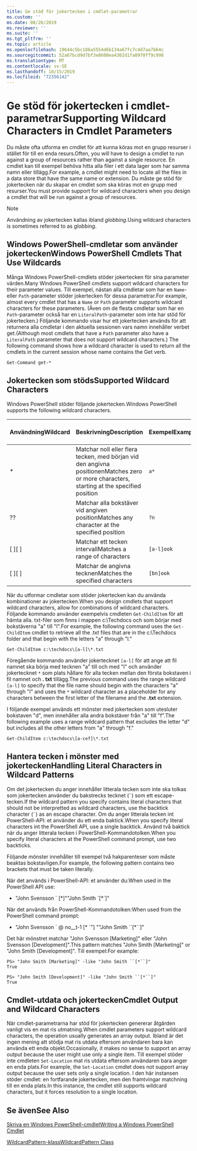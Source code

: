 ```yaml
---
title: Ge stöd för jokertecken i cmdlet-parametrar
ms.custom: ''
ms.date: 08/26/2019
ms.reviewer: ''
ms.suite: ''
ms.tgt_pltfrm: ''
ms.topic: article
ms.openlocfilehash: 19644c5bc186a5554d6b134a67fc7c4d7aa7b64c
ms.sourcegitcommit: 52a67bcd9d7bf3e8600ea4302d1fa8970ff9c998
ms.translationtype: MT
ms.contentlocale: sv-SE
ms.lasthandoff: 10/15/2019
ms.locfileid: "72356142"
---
```

# <a name="supporting-wildcard-characters-in-cmdlet-parameters"></a><span data-ttu-id="bdf7f-102">Ge stöd för jokertecken i cmdlet-parametrar</span><span class="sxs-lookup"><span data-stu-id="bdf7f-102">Supporting Wildcard Characters in Cmdlet Parameters</span></span>

<span data-ttu-id="bdf7f-103">Du måste ofta utforma en cmdlet för att kunna köras mot en grupp resurser i stället för till en enda resurs.</span><span class="sxs-lookup"><span data-stu-id="bdf7f-103">Often, you will have to design a cmdlet to run against a group of resources rather than against a single resource.</span></span> <span data-ttu-id="bdf7f-104">En cmdlet kan till exempel behöva hitta alla filer i ett data lager som har samma namn eller tillägg.</span><span class="sxs-lookup"><span data-stu-id="bdf7f-104">For example, a cmdlet might need to locate all the files in a data store that have the same name or extension.</span></span> <span data-ttu-id="bdf7f-105">Du måste ge stöd för jokertecken när du skapar en cmdlet som ska köras mot en grupp med resurser.</span><span class="sxs-lookup"><span data-stu-id="bdf7f-105">You must provide support for wildcard characters when you design a cmdlet that will be run against a group of resources.</span></span>

> [!NOTE]
> <span data-ttu-id="bdf7f-106">Användning av jokertecken kallas ibland *globbing*.</span><span class="sxs-lookup"><span data-stu-id="bdf7f-106">Using wildcard characters is sometimes referred to as *globbing*.</span></span>

## <a name="windows-powershell-cmdlets-that-use-wildcards"></a><span data-ttu-id="bdf7f-107">Windows PowerShell-cmdletar som använder jokertecken</span><span class="sxs-lookup"><span data-stu-id="bdf7f-107">Windows PowerShell Cmdlets That Use Wildcards</span></span>

 <span data-ttu-id="bdf7f-108">Många Windows PowerShell-cmdlets stöder jokertecken för sina parameter värden.</span><span class="sxs-lookup"><span data-stu-id="bdf7f-108">Many Windows PowerShell cmdlets support wildcard characters for their parameter values.</span></span> <span data-ttu-id="bdf7f-109">Till exempel, nästan alla cmdletar som har en `Name`-eller `Path`-parameter stöder jokertecken för dessa parametrar.</span><span class="sxs-lookup"><span data-stu-id="bdf7f-109">For example, almost every cmdlet that has a `Name` or `Path` parameter supports wildcard characters for these parameters.</span></span> <span data-ttu-id="bdf7f-110">(Även om de flesta cmdletar som har en `Path`-parameter också har en `LiteralPath`-parameter som inte har stöd för jokertecken.) Följande kommando visar hur ett jokertecken används för att returnera alla cmdletar i den aktuella sessionen vars namn innehåller verbet get.</span><span class="sxs-lookup"><span data-stu-id="bdf7f-110">(Although most cmdlets that have a `Path` parameter also have a `LiteralPath` parameter that does not support wildcard characters.) The following command shows how a wildcard character is used to return all the cmdlets in the current session whose name contains the Get verb.</span></span>

 `Get-Command get-*`

## <a name="supported-wildcard-characters"></a><span data-ttu-id="bdf7f-111">Jokertecken som stöds</span><span class="sxs-lookup"><span data-stu-id="bdf7f-111">Supported Wildcard Characters</span></span>

<span data-ttu-id="bdf7f-112">Windows PowerShell stöder följande jokertecken.</span><span class="sxs-lookup"><span data-stu-id="bdf7f-112">Windows PowerShell supports the following wildcard characters.</span></span>

| <span data-ttu-id="bdf7f-113">Användning</span><span class="sxs-lookup"><span data-stu-id="bdf7f-113">Wildcard</span></span> |                             <span data-ttu-id="bdf7f-114">Beskrivning</span><span class="sxs-lookup"><span data-stu-id="bdf7f-114">Description</span></span>                             |  <span data-ttu-id="bdf7f-115">Exempel</span><span class="sxs-lookup"><span data-stu-id="bdf7f-115">Example</span></span>   |     <span data-ttu-id="bdf7f-116">Matchningar</span><span class="sxs-lookup"><span data-stu-id="bdf7f-116">Matches</span></span>      | <span data-ttu-id="bdf7f-117">Matchar inte</span><span class="sxs-lookup"><span data-stu-id="bdf7f-117">Does not match</span></span> |
| -------- | ------------------------------------------------------------------- | ---------- | ---------------- | -------------- |
| *        | <span data-ttu-id="bdf7f-118">Matchar noll eller flera tecken, med början vid den angivna positionen</span><span class="sxs-lookup"><span data-stu-id="bdf7f-118">Matches zero or more characters, starting at the specified position</span></span> | `a*`       | <span data-ttu-id="bdf7f-119">A, AG, Apple</span><span class="sxs-lookup"><span data-stu-id="bdf7f-119">A, ag, Apple</span></span>     |                |
| <span data-ttu-id="bdf7f-120">?</span><span class="sxs-lookup"><span data-stu-id="bdf7f-120">?</span></span>        | <span data-ttu-id="bdf7f-121">Matchar alla bokstäver vid angiven position</span><span class="sxs-lookup"><span data-stu-id="bdf7f-121">Matches any character at the specified position</span></span>                     | `?n`       | <span data-ttu-id="bdf7f-122">En, i, på</span><span class="sxs-lookup"><span data-stu-id="bdf7f-122">An, in, on</span></span>       | <span data-ttu-id="bdf7f-123">kördes</span><span class="sxs-lookup"><span data-stu-id="bdf7f-123">ran</span></span>            |
| <span data-ttu-id="bdf7f-124">[ ]</span><span class="sxs-lookup"><span data-stu-id="bdf7f-124">[ ]</span></span>      | <span data-ttu-id="bdf7f-125">Matchar ett tecken intervall</span><span class="sxs-lookup"><span data-stu-id="bdf7f-125">Matches a range of characters</span></span>                                       | `[a-l]ook` | <span data-ttu-id="bdf7f-126">bok, Cook, utseende</span><span class="sxs-lookup"><span data-stu-id="bdf7f-126">book, cook, look</span></span> | <span data-ttu-id="bdf7f-127">Nook, vidtog</span><span class="sxs-lookup"><span data-stu-id="bdf7f-127">nook, took</span></span>     |
| <span data-ttu-id="bdf7f-128">[ ]</span><span class="sxs-lookup"><span data-stu-id="bdf7f-128">[ ]</span></span>      | <span data-ttu-id="bdf7f-129">Matchar de angivna tecknen</span><span class="sxs-lookup"><span data-stu-id="bdf7f-129">Matches the specified characters</span></span>                                    | `[bn]ook`  | <span data-ttu-id="bdf7f-130">bok, Nook</span><span class="sxs-lookup"><span data-stu-id="bdf7f-130">book, nook</span></span>       | <span data-ttu-id="bdf7f-131">laga, titta</span><span class="sxs-lookup"><span data-stu-id="bdf7f-131">cook, look</span></span>     |

<span data-ttu-id="bdf7f-132">När du utformar cmdletar som stöder jokertecken kan du använda kombinationer av jokertecken.</span><span class="sxs-lookup"><span data-stu-id="bdf7f-132">When you design cmdlets that support wildcard characters, allow for combinations of wildcard characters.</span></span> <span data-ttu-id="bdf7f-133">Följande kommando använder exempelvis cmdleten `Get-ChildItem` för att hämta alla. txt-filer som finns i mappen c:\Techdocs och som börjar med bokstäverna "a" till "l".</span><span class="sxs-lookup"><span data-stu-id="bdf7f-133">For example, the following command uses the `Get-ChildItem` cmdlet to retrieve all the .txt files that are in the c:\Techdocs folder and that begin with the letters "a" through "l."</span></span>

`Get-ChildItem c:\techdocs\[a-l]\*.txt`

<span data-ttu-id="bdf7f-134">Föregående kommando använder jokertecknet `[a-l]` för att ange att fil namnet ska börja med tecknen "a" till och med "l" och använder jokertecknet `*` som plats hållare för alla tecken mellan den första bokstaven i fil namnet och **. txt** tillägg.</span><span class="sxs-lookup"><span data-stu-id="bdf7f-134">The previous command uses the range wildcard `[a-l]` to specify that the file name should begin with the characters "a" through "l" and uses the `*` wildcard character as a placeholder for any characters between the first letter of the filename and the **.txt** extension.</span></span>

<span data-ttu-id="bdf7f-135">I följande exempel används ett mönster med jokertecken som utesluter bokstaven "d", men innehåller alla andra bokstäver från "a" till "f".</span><span class="sxs-lookup"><span data-stu-id="bdf7f-135">The following example uses a range wildcard pattern that excludes the letter "d" but includes all the other letters from "a" through "f."</span></span>

`Get-ChildItem c:\techdocs\[a-cef]\*.txt`

## <a name="handling-literal-characters-in-wildcard-patterns"></a><span data-ttu-id="bdf7f-136">Hantera tecken i mönster med jokertecken</span><span class="sxs-lookup"><span data-stu-id="bdf7f-136">Handling Literal Characters in Wildcard Patterns</span></span>

<span data-ttu-id="bdf7f-137">Om det jokertecken du anger innehåller litterala tecken som inte ska tolkas som jokertecken använder du bakstrecks tecknet (`` ` ``) som ett escape-tecken.</span><span class="sxs-lookup"><span data-stu-id="bdf7f-137">If the wildcard pattern you specify contains literal characters that should not be interpretted as wildcard characters, use the backtick character (`` ` ``) as an escape character.</span></span> <span data-ttu-id="bdf7f-138">Om du anger litterala tecken int PowerShell-API: et använder du ett enda baktick.</span><span class="sxs-lookup"><span data-stu-id="bdf7f-138">When you specify literal characters int the PowerShell API, use a single backtick.</span></span> <span data-ttu-id="bdf7f-139">Använd två baktick när du anger litterala tecken i PowerShell-Kommandotolken.</span><span class="sxs-lookup"><span data-stu-id="bdf7f-139">When you specify literal characters at the PowerShell command prompt, use two backticks.</span></span>

<span data-ttu-id="bdf7f-140">Följande mönster innehåller till exempel två hakparenteser som måste beaktas bokstavligen.</span><span class="sxs-lookup"><span data-stu-id="bdf7f-140">For example, the following pattern contains two brackets that must be taken literally.</span></span>

<span data-ttu-id="bdf7f-141">När det används i PowerShell-API: et använder du:</span><span class="sxs-lookup"><span data-stu-id="bdf7f-141">When used in the PowerShell API use:</span></span>

- <span data-ttu-id="bdf7f-142">"John Svensson \` [\*]"</span><span class="sxs-lookup"><span data-stu-id="bdf7f-142">"John Smith \`[\*\`]"</span></span>

<span data-ttu-id="bdf7f-143">När det används från PowerShell-Kommandotolken:</span><span class="sxs-lookup"><span data-stu-id="bdf7f-143">When used from the PowerShell command prompt:</span></span>

- <span data-ttu-id="bdf7f-144">"John Svensson \` @ no__t-1 [\* \`"] "</span><span class="sxs-lookup"><span data-stu-id="bdf7f-144">"John Smith \`\`[\*\`\`]"</span></span>

<span data-ttu-id="bdf7f-145">Det här mönstret matchar "John Svensson [Marketing]" eller "John Svensson [Development]".</span><span class="sxs-lookup"><span data-stu-id="bdf7f-145">This pattern matches "John Smith [Marketing]" or "John Smith [Development]".</span></span> <span data-ttu-id="bdf7f-146">Till exempel:</span><span class="sxs-lookup"><span data-stu-id="bdf7f-146">For example:</span></span>

```
PS> "John Smith [Marketing]" -like "John Smith ``[*``]"
True

PS> "John Smith [Development]" -like "John Smith ``[*``]"
True
```

## <a name="cmdlet-output-and-wildcard-characters"></a><span data-ttu-id="bdf7f-147">Cmdlet-utdata och jokertecken</span><span class="sxs-lookup"><span data-stu-id="bdf7f-147">Cmdlet Output and Wildcard Characters</span></span>

<span data-ttu-id="bdf7f-148">När cmdlet-parametrarna har stöd för jokertecken genererar åtgärden vanligt vis en mat ris utmatning.</span><span class="sxs-lookup"><span data-stu-id="bdf7f-148">When cmdlet parameters support wildcard characters, the operation usually generates an array output.</span></span>
<span data-ttu-id="bdf7f-149">Ibland är det ingen mening att stödja mat ris utdata eftersom användaren bara kan använda ett enda objekt.</span><span class="sxs-lookup"><span data-stu-id="bdf7f-149">Occasionally, it makes no sense to support an array output because the user might use only a single item.</span></span> <span data-ttu-id="bdf7f-150">Till exempel stöder inte cmdleten `Set-Location` mat ris utdata eftersom användaren bara anger en enda plats.</span><span class="sxs-lookup"><span data-stu-id="bdf7f-150">For example, the `Set-Location` cmdlet does not support array output because the user sets only a single location.</span></span> <span data-ttu-id="bdf7f-151">I den här instansen stöder cmdlet: en fortfarande jokertecken, men den framtvingar matchning till en enda plats.</span><span class="sxs-lookup"><span data-stu-id="bdf7f-151">In this instance, the cmdlet still supports wildcard characters, but it forces resolution to a single location.</span></span>

## <a name="see-also"></a><span data-ttu-id="bdf7f-152">Se även</span><span class="sxs-lookup"><span data-stu-id="bdf7f-152">See Also</span></span>

[<span data-ttu-id="bdf7f-153">Skriva en Windows PowerShell-cmdlet</span><span class="sxs-lookup"><span data-stu-id="bdf7f-153">Writing a Windows PowerShell Cmdlet</span></span>](./writing-a-windows-powershell-cmdlet.md)

[<span data-ttu-id="bdf7f-154">WildcardPattern-klass</span><span class="sxs-lookup"><span data-stu-id="bdf7f-154">WildcardPattern Class</span></span>](/dotnet/api/system.management.automation.wildcardpattern)
